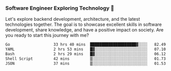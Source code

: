 ### Software Engineer Exploring Technology 🚀 

Let's explore backend development, architecture, and the latest technologies together. The goal is to showcase excellent skills in software development, share knowledge, and have a positive impact on society. Are you ready to start this journey with me?

<!--START_SECTION:waka-->

```txt
Go                   33 hrs 40 mins  ████████████████████▓░░░░   82.49 %
YAML                 2 hrs 53 mins   █▓░░░░░░░░░░░░░░░░░░░░░░░   07.10 %
Bash                 2 hrs 29 mins   █▓░░░░░░░░░░░░░░░░░░░░░░░   06.12 %
Shell Script         42 mins         ▒░░░░░░░░░░░░░░░░░░░░░░░░   01.73 %
JSON                 37 mins         ▒░░░░░░░░░░░░░░░░░░░░░░░░   01.53 %
```

<!--END_SECTION:waka-->
